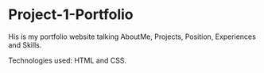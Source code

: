 # Project-1-Portfolio

His is my portfolio website talking AboutMe, Projects, Position, Experiences and Skills. 


Technologies used: HTML and CSS.
